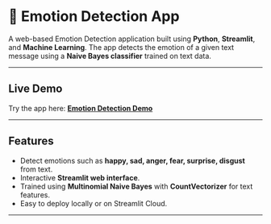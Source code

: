 
# 💬 Emotion Detection App

A web-based Emotion Detection application built using **Python**, **Streamlit**, and **Machine Learning**. The app detects the emotion of a given text message using a **Naive Bayes classifier** trained on text data.

---

## **Live Demo**

Try the app here: [**Emotion Detection Demo**](https://emotiondetection-kn9bovssfogh8epmoj2use.streamlit.app/)  


---

## **Features**

- Detect emotions such as **happy, sad, anger, fear, surprise, disgust** from text.  
- Interactive **Streamlit web interface**.  
- Trained using **Multinomial Naive Bayes** with **CountVectorizer** for text features.  
- Easy to deploy locally or on Streamlit Cloud.  

---

